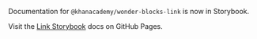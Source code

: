 Documentation for `@khanacademy/wonder-blocks-link` is now in Storybook.

Visit the [Link
Storybook](https://khan.github.io/wonder-blocks/?path=/docs/link) docs on
GitHub Pages.